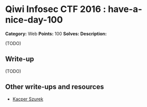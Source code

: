 # Qiwi Infosec CTF 2016 : have-a-nice-day-100

**Category:** Web
**Points:** 100
**Solves:**
**Description:**

(TODO)

## Write-up

(TODO)

## Other write-ups and resources

* [Kacper Szurek](http://security.szurek.pl/qiwictf-2016-web-writeup.html)

